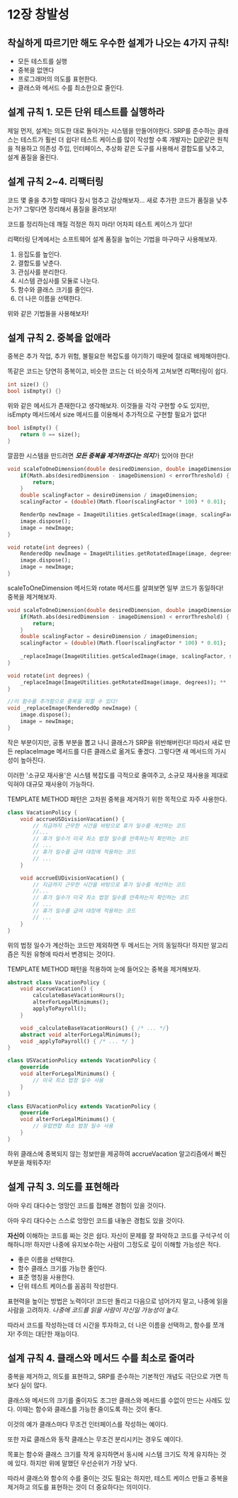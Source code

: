 # 12장 창발성
## 착실하게 따르기만 해도 우수한 설계가 나오는 4가지 규칙!
- 모든 테스트를 실행
- 중복을 없앤다
- 프로그래머의 의도를 표현한다.
- 클래스와 메서드 수를 최소한으로 줄인다.

## 설계 규칙 1. 모든 단위 테스트를 실행하라
제일 먼저, 설계는 의도한 대로 돌아가는 시스템을 만들어야한다.
SRP를 준수하는 클래스는 테스트가 훨씬 더 쉽다!
테스트 케이스를 많이 작성할 수록 개발자는 [DIP](https://shinsunyoung.tistory.com/82)같은 원칙을 적용하고 의존성 주입, 인터페이스, 추상화 같은 도구를 사용해서 결합도를 낮추고, 설계 품질을 올린다.

## 설계 규칙 2~4. 리팩터링
코드 몇 줄을 추가할 때마다 잠시 멈추고 감상해보자... 새로 추가한 코드가 품질을 낮추는가? 그렇다면 정리해서 품질을 올려보자!

코드를 정리하는데 깨질 걱정은 하지 마라! 어차피 테스트 케이스가 있다!

리팩터링 단계에서는 소프트웨어 설계 품질을 높이는 기법을 마구마구 사용해보자.

1. 응집도를 높인다.
2. 결합도를 낮춘다.
3. 관심사를 분리한다.
4. 시스템 관심사를 모듈로 나눈다.
5. 함수와 클래스 크기를 줄인다.
6. 더 나은 이름을 선택한다.

위와 같은 기법들을 사용해보자!

## 설계 규칙 2. 중복을 없애라
중복은 추가 작업, 추가 위험, 불필요한 복잡도를 야기하기 때문에 절대로 배제해야한다.

똑같은 코드는 당연히 중복이고, 비슷한 코드는 더 비슷하게 고쳐보면 리팩터링이 쉽다.

```dart
int size() {}
bool isEmpty() {}
```
위와 같은 메서드가 존재한다고 생각해보자. 이것들을 각각 구현할 수도 있지만, isEmpty 메서드에서 size 메서드를 이용해서 추가적으로 구현할 필요가 없다!

```dart
bool isEmpty() {
    return 0 == size();
}
```

깔끔한 시스템을 만드려면 ***모든 중복을 제거하겠다는 의지***가 있어야 한다!

```dart
void scaleToOneDimension(double desiredDimension, double imageDimension) {
    if(Math.abs(desiredDimension - imageDimension) < errorThreshold) {
        return;
    }
    double scalingFactor = desireDimension / imageDimension;
    scalingFactor = (double)(Math.floor(scalingFactor * 100) * 0.01);

    RenderOp newImage = ImageUtilities.getScaledImage(image, scalingFactor, scalingFactor);
    image.dispose();
    image = newImage;
}

void rotate(int degrees) {
    RenderedOp newImage = ImageUtilities.getRotatedImage(image, degrees);
    image.dispose();
    image = newImage;
}
```

scaleToOneDimension 메서드와 rotate 메서드를 살펴보면 일부 코드가 동일하다! 중복을 제거해보자.

```dart
void scaleToOneDimension(double desiredDimension, double imageDimension) {
    if(Math.abs(desiredDimension - imageDimension) < errorThreshold) {
        return;
    }
    double scalingFactor = desireDimension / imageDimension;
    scalingFactor = (double)(Math.floor(scalingFactor * 100) * 0.01);
    
    _replaceImage(ImageUtilities.getScaledImage(image, scalingFactor, scalingFactor)); **
}

void rotate(int degrees) {
    _replaceImage(ImageUtilities.getRotatedImage(image, degrees)); **
}

//이 함수를 추가함으로 중복을 피할 수 있다!
void _replaceImage(RenderedOp newImage) {
    image.dispose();
    image = newImage;
}
```

작은 부분이지만, 공통 부분을 뽑고 나니 클래스가 SRP을 위반해버린다! 따라서 새로 만든 replaceImage 메서드를 다른 클래스로 옮겨도 좋겠다. 그렇다면 새 메서드의 가시성이 높아진다.

이러한 '소규모 재사용'은 시스템 복잡도를 극적으로 줄여주고, 소규모 재사용을 제대로 익혀야 대규모 재사용이 가능하다.

TEMPLATE METHOD 패턴은 고차원 중복을 제거하기 위한 목적으로 자주 사용한다.
```dart
class VacationPolicy {
    void accrueUSDivisionVacation() {
        // 지금까지 근무한 시간을 바탕으로 휴가 일수를 계산하는 코드
        //...
        // 휴가 일수가 미국 최소 법정 일수를 만족하는지 확인하는 코드
        // ...
        // 휴가 일수를 급여 대장에 적용하는 코드
        // ...
    }

    void accrueEUDivisionVacation() {
        // 지금까지 근무한 시간을 바탕으로 휴가 일수를 계산하는 코드
        //...
        // 휴가 일수가 미국 최소 법정 일수를 만족하는지 확인하는 코드
        // ...
        // 휴가 일수를 급여 대장에 적용하는 코드
        // ...
    }
}
```
위의 법정 일수가 계산하는 코드만 제외하면 두 메서드는 거의 동일하다! 하지만 알고리즘은 직원 유형에 따라서 변경되는 것이다.

TEMPLATE METHOD 패턴을 적용하여 눈에 들어오는 중복을 제거해보자.
```dart
abstract class VacationPolicy {
    void accrueVacation() {
        calculateBaseVacationHours();
        alterForLegalMinimums();
        applyToPayroll();
    }

    void _calculateBaseVacationHours() { /* ... */}
    abstract void alterForLegalMinimums();
    void _applyToPayroll() { /* ... */ }
}

class USVacationPolicy extends VacationPolicy {
    @override
    void alterForLegalMinimums() {
        // 미국 최소 법정 일수 사용
    }
}

class EUVacationPolicy extends VacationPolicy {
    @override
    void alterForLegalMinimums() {
        // 유럽연합 최소 법정 일수 사용
    }
}
```
하위 클래스에 중복되지 않는 정보만을 제공하여 accrueVacation 알고리즘에서 빠진 부분을 채워주자!

## 설계 규칙 3. 의도를 표현해라
아마 우리 대다수는 엉망인 코드를 접해본 경험이 있을 것이다.

아마 우리 대다수는 스스로 엉망인 코드를 내놓은 경험도 있을 것이다.

**자신이** 이해하는 코드를 짜는 것은 쉽다. 자신이 문제를 잘 파악하고 코드를 구석구석 이해하니까! 하지만 나중에 유지보수하는 사람이 그정도로 깊이 이해할 가능성은 적다.

- 좋은 이름을 선택한다.
- 함수 클래스 크기를 가능한 줄인다.
- 표준 명칭을 사용한다.
- 단위 테스트 케이스를 꼼꼼히 작성한다.

표현력을 높이는 방법은 노력이다! 코드만 돌리고 다음으로 넘어가지 말고, 나중에 읽을 사람을 고려하자. *나중에 코드를 읽을 사람이 자신일 가능성이 높다.*

따라서 코드를 작성하는데 더 시간을 투자하고, 더 나은 이름을 선택하고, 함수를 쪼개자! 주의는 대단한 재능이다.

## 설계 규칙 4. 클래스와 메서드 수를 최소로 줄여라
중복을 제거하고, 의도를 표현하고, SRP를 준수하는 기본적인 개념도 극단으로 가면 득보다 실이 많다.

클래스와 메서드의 크기를 줄이자도 조그만 클래스와 메서드를 수없이 만드는 사례도 있다. 이때는 함수와 클래스를 가능한 줄이도록 하는 것이 좋다.

이것의 예가 클래스마다 무조건 인터페이스를 작성하는 예이다.

또한 자료 클래스와 동작 클래스는 무조건 분리시키는 경우도 예이다.

목표는 함수와 클래스 크기를 작게 유지하면서 동시에 시스템 크기도 작게 유지하는 것에 있다. 하지만 위에 말했던 우선순위가 가장 낮다.

따라서 클래스와 함수의 수를 줄이는 것도 필요는 하지만, 테스트 케이스 만들고 중복을 제거하고 의도를 표현하는 것이 더 중요하다는 의미이다.